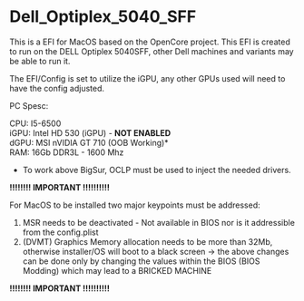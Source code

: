 # Dell_Optiplex_5040_SFF

This is a EFI for MacOS based on the OpenCore project.
This EFI is created to run on the DELL Optiplex 5040SFF, other Dell machines and variants may be able to run it.

The EFI/Config is set to utilize the iGPU, any other GPUs used will need to have the config adjusted.

PC Spesc:

CPU:    I5-6500 <br />
iGPU:   Intel HD 530 (iGPU) - **NOT ENABLED** <br />
dGPU:   MSI nVIDIA GT 710 (OOB Working)* <br />
RAM:    16Gb DDR3L - 1600 Mhz <br />
* To work above BigSur, OCLP must be used to inject the needed drivers.

**!!!!!!!!  IMPORTANT   !!!!!!!!!!**

For MacOS to be installed two major keypoints must be addressed:
1. MSR needs to be deactivated - Not available in BIOS nor is it addressible from the config.plist
2. (DVMT) Graphics Memory allocation needs to be more than 32Mb, otherwise installer/OS will boot to a black screen
-> the above changes can be done only by changing the values within the BIOS (BIOS Modding) which may lead to a BRICKED MACHINE

**!!!!!!!!  IMPORTANT   !!!!!!!!!!**

